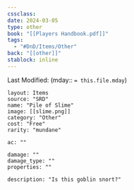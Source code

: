 ```yaml
---
cssclass: 
date: 2024-03-05
type: other
book: "[[Players Handbook.pdf]]"
tags:
  - "#DnD/Items/Other"
back: "[[other]]"
stablock: inline
---
```

Last Modified: (mday:: `= this.file.mday`)


```statblock
layout: Items
source: "SRD"
name: "Pile of Slime"
image: [[slime.png]]
category: "Other"
cost: "Free"
rarity: "mundane"

ac: ""

damage: ""
damage_type: ""
properties: ""

description: "Is this goblin snort?"
```